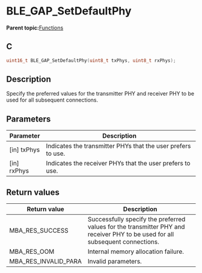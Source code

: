 # BLE\_GAP\_SetDefaultPhy

**Parent topic:**[Functions](GUID-D235316A-5434-4ADA-AEF5-10D073D0126B.md)

## C

```c
uint16_t BLE_GAP_SetDefaultPhy(uint8_t txPhys, uint8_t rxPhys);
```

## Description

Specify the preferred values for the transmitter PHY and receiver PHY to be used for all subsequent connections.

## Parameters

|Parameter|Description|
|---------|-----------|
|\[in\] txPhys|Indicates the transmitter PHYs that the user prefers to use.|
|\[in\] rxPhys|Indicates the receiver PHYs that the user prefers to use.|

## Return values

|Return value|Description|
|------------|-----------|
|MBA\_RES\_SUCCESS|Successfully specify the preferred values for the transmitter PHY and receiver PHY to be used for all subsequent connections.|
|MBA\_RES\_OOM|Internal memory allocation failure.|
|MBA\_RES\_INVALID\_PARA|Invalid parameters.|

